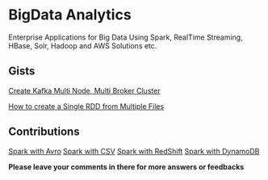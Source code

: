 # BigData Analytics
Enterprise Applications for Big Data Using Spark, RealTime Streaming, HBase, Solr, Hadoop and AWS Solutions etc.


## Gists
[Create Kafka Multi Node, Multi Broker Cluster](https://gist.github.com/mkanchwala/fbfdd5ef866a58a77f6e)

[How to create a Single RDD from Multiple Files](https://gist.github.com/mkanchwala/d6534e94ad5dc140b48b)

## Contributions
[Spark with Avro](https://github.com/databricks/spark-avro)
[Spark with CSV](https://github.com/databricks/spark-csv)
[Spark with RedShift](https://github.com/databricks/spark-redshift)
[Spark with DynamoDB](https://github.com/cfregly/spark-dynamodb)


**Please leave your comments in there for more answers or feedbacks**
